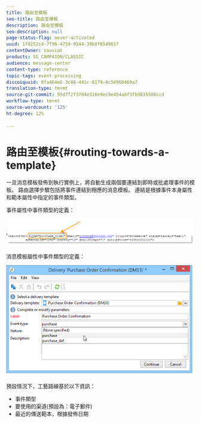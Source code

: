 ```yaml
---
title: 路由至模板
seo-title: 路由至模板
description: 路由至模板
seo-description: null
page-status-flag: never-activated
uuid: 1f8252c4-7f96-4759-9544-39b8f854961f
contentOwner: sauviat
products: SG_CAMPAIGN/CLASSIC
audience: message-center
content-type: reference
topic-tags: event-processing
discoiquuid: 8fa464e6-3c88-441c-8179-0c54960469a7
translation-type: tm+mt
source-git-commit: 95dff2f3704e316e9ec9e454a8f3fb9835508ccd
workflow-type: tm+mt
source-wordcount: '125'
ht-degree: 12%

---
```



# 路由至模板{#routing-towards-a-template}

一旦消息模板發佈到執行實例上，將自動生成兩個要連結到即時或批處理事件的模板。 路由選擇步驟包括將事件連結到相應的消息模板。 連結是根據事件本身屬性和範本屬性中指定的事件類型。

事件屬性中事件類型的定義：

![](assets/messagecenter_event_type_001.png)

消息模板屬性中事件類型的定義：

![](assets/messagecenter_event_type_002.png)

預設情況下，工藝路線基於以下資訊：

* 事件類型
* 要使用的渠道(預設為：電子郵件)
* 最近的傳送範本，根據發佈日期
